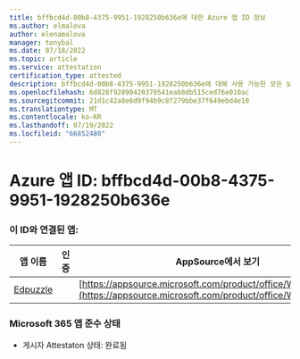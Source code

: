 ```yaml
---
title: bffbcd4d-00b8-4375-9951-1928250b636e에 대한 Azure 앱 ID 정보
ms.author: elmalova
author: elenamalova
manager: tonybal
ms.date: 07/18/2022
ms.topic: article
ms.service: attestation
certification_type: attested
description: bffbcd4d-00b8-4375-9951-1928250b636e에 대해 사용 가능한 모든 보안 및 규정 준수 정보입니다.
ms.openlocfilehash: 6d828f92890420370541eab8db515ced76e010ac
ms.sourcegitcommit: 21d1c42a8e6d9f94b9c8f279bbe37f649ebd4e10
ms.translationtype: MT
ms.contentlocale: ko-KR
ms.lasthandoff: 07/19/2022
ms.locfileid: "66852480"
---
```

# <a name="azure-app-id-bffbcd4d-00b8-4375-9951-1928250b636e"></a>Azure 앱 ID: bffbcd4d-00b8-4375-9951-1928250b636e


### <a name="apps-associated-with-this-id"></a>이 ID와 연결된 앱:
| **앱 이름** | **인증** | **AppSource에서 보기** |
|--------------|---------------|-----------------------|
| [Edpuzzle](../forward/WA200003736.md) |  | [https://appsource.microsoft.com/product/office/WA200003736](https://appsource.microsoft.com/product/office/WA200003736) |

### <a name="microsoft-365-app-compliance-status"></a>Microsoft 365 앱 준수 상태
- 게시자 Attestaton 상태: 완료됨
